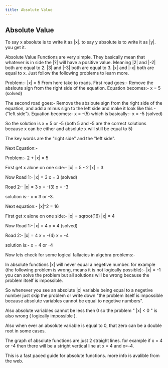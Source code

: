 ```yaml
---
title: Absolute Value
---
```

## Absolute Value

To say x absolute is to write it as |x|.
to say y absolute is to write it as |y|.
you get it.

Absolute Value Functions are very simple. They basically mean that whatever is in side the |?| will have a positive value.
Meaning |2| and |-2| both  are equal to 2. |3| and |-3| both are equal to 3. |x| and |-x| both are equal to x. Just follow the following problems to learn more.

Problem:- |x| = 5
From here take to roads. First road goes:-
Remove the absloute sign from the right side of the equation.
Equation becomes:-
x = 5 (solved)

The second road goes:-
Remove the absloute sign from the right side of the equation, and add a minus sign to the left side and make it look like this -("left side").
Equation becomes:-
x = -(5)
which is basically:-
x = -5 (solved)

So the solution is x = 5 or -5 (both 5 and -5 are the correct solutions because x can be either and absolute x will still be equal to 5)

The key words are the "right side" and the "left side".

Next Equation:-

Problem:-
2 + |x| = 5

First get x alone on one side:-
|x| = 5 - 2
|x| = 3

Now Road 1:-
|x| = 3
x = 3 (solved)

Road 2:-
|x| = 3
x = -(3)
x = -3

solution is:- x = 3 or -3.

Next equation:-
|x|^2 = 16

First get x alone on one side:-
|x| = sqroot(16)
|x| = 4


Now Road 1:-
|x| = 4
x = 4 (solved)

Road 2:-
|x| = 4
x = -(4)
x = -4

solution is:- x = 4 or -4


Now lets check for some logical fallacies in algebra problems:-

In absolute functions |x| will never equal a negetive number.
for example (the following problem is wrong, means it is not logically possible):-
|x| = -1
you can solve the problem but all solutions will be wrong because the problem itself is impossible.

So whenever you see an absolute |x| variable being equal to a negetive number just skip the problem or write down "the problem itself is impossible because absolute variables cannot be equal to negetive numbers".

Also absolute variables cannot be less then 0 so the problem " |x| < 0 " is also wrong ( logically impossible ).

Also when ever an absolute variable is equal to 0, that zero can be a double root in some cases.


The graph of absolute functions are just 2 straight lines. for example if x = 4 or -4 then there will be a stright vertical line at x = 4 and x=-4. 

This is a fast paced guide for absolute functions. more info is avalible from the web.














